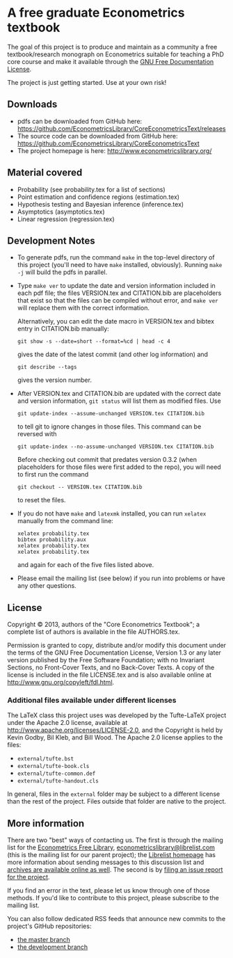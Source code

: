 A free graduate Econometrics textbook
=====================================

The goal of this project is to produce and maintain as a community a
free textbook/research monograph on Econometrics suitable for teaching
a PhD core course and make it available through the
[GNU Free Documentation License](http://www.gnu.org/copyleft/fdl.html).

The project is just getting started. Use at your own risk!

Downloads
---------

* pdfs can be downloaded from GitHub here:
  <https://github.com/EconometricsLibrary/CoreEconometricsText/releases>
* The source code can be downloaded from GitHub here:
  <https://github.com/EconometricsLibrary/CoreEconometricsText>
* The project homepage is here:
  <http://www.econometricslibrary.org/>

Material covered
----------------

* Probability (see probability.tex for a list of sections)
* Point estimation and confidence regions (estimation.tex)
* Hypothesis testing and Bayesian inference (inference.tex)
* Asymptotics (asymptotics.tex)
* Linear regression (regression.tex)

Development Notes
-----------------

* To generate pdfs, run the command `make` in the top-level directory
  of this project (you'll need to have `make` installed, obviously).
  Running `make -j` will build the pdfs in parallel.

* Type `make ver` to update the date and version information included
  in each pdf file; the files VERSION.tex and CITATION.bib are
  placeholders that exist so that the files can be compiled without
  error, and `make ver` will replace them with the correct information.

  Alternatively, you can edit the date macro in VERSION.tex and bibtex
  entry in CITATION.bib manually:

      git show -s --date=short --format=%cd | head -c 4

  gives the date of the latest commit (and other log information) and 

      git describe --tags

  gives the version number.

* After VERSION.tex and CITATION.bib are updated with the correct date
  and version information, `git status` will list them as modified
  files.  Use

      git update-index --assume-unchanged VERSION.tex CITATION.bib

  to tell git to ignore changes in those files.  This command can be
  reversed with

      git update-index --no-assume-unchanged VERSION.tex CITATION.bib

  Before checking out commit that predates version 0.3.2 (when
  placeholders for those files were first added to the repo), you will
  need to first run the command

      git checkout -- VERSION.tex CITATION.bib

  to reset the files.

* If you do not have `make` and `latexmk` installed, you can run
  `xelatex` manually from the command line:

      xelatex probability.tex
      bibtex probability.aux
      xelatex probability.tex
      xelatex probability.tex

  and again for each of the five files listed above.

* Please email the mailing list (see below) if you run into problems
  or have any other questions.

License
-------

Copyright © 2013, authors of the "Core Econometrics Textbook"; a
complete list of authors is available in the file AUTHORS.tex.

Permission is granted to copy, distribute and/or modify this document
under the terms of the GNU Free Documentation License, Version 1.3 or
any later version published by the Free Software Foundation; with no
Invariant Sections, no Front-Cover Texts, and no Back-Cover Texts.  A
copy of the license is included in the file LICENSE.tex and is also
available online at <http://www.gnu.org/copyleft/fdl.html>.

### Additional files available under different licenses

The LaTeX class this project uses was developed by the Tufte-LaTeX
project under the Apache 2.0 license, available at
<http://www.apache.org/licenses/LICENSE-2.0>, and the Copyright is
held by Kevin Godby, Bil Kleb, and Bill Wood.  The Apache 2.0 license
applies to the files:

* `external/tufte.bst`
* `external/tufte-book.cls`
* `external/tufte-common.def`
* `external/tufte-handout.cls`

In general, files in the `external` folder may be subject to a
different license than the rest of the project.  Files outside that
folder are native to the project.

More information
----------------

There are two "best" ways of contacting us.  The first is through the
mailing list for the [Econometrics Free
Library](http://www.econometricslibrary.org),
<econometricslibrary@librelist.com> (this is the mailing list for our
parent project); the [Librelist homepage](http://librelist.com/) has
more information about sending messages to this discussion list and
[archives are available online as
well](http://librelist.com/browser/econometricslibrary/).  The second
is by [filing an issue report for the
project](https://github.com/EconometricsLibrary/GraduateText/issues/new).

If you find an error in the text, please let us know through one of
those methods.  If you'd like to contribute to this project, please
subscribe to the mailing list.

You can also follow dedicated RSS feeds that announce new commits to
the project's GitHub repositories:
* [the master branch](https://github.com/EconometricsLibrary/CoreEconometricsText/commits/master.atom)
* [the development branch](https://github.com/EconometricsLibrary/CoreEconometricsText/commits/dev.atom)
